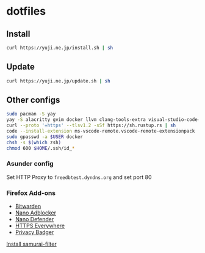 # dotfiles

## Install

``` bash
curl https://yuji.ne.jp/install.sh | sh
```

## Update

``` bash
curl https://yuji.ne.jp/update.sh | sh
```

## Other configs

``` bash
sudo pacman -S yay
yay -S alacritty gvim docker llvm clang-tools-extra visual-studio-code-bin fcitx-mozc fcitx-im kcm-fcitx veracrypt balena-etcher asunder makemkv
curl --proto '=https' --tlsv1.2 -sSf https://sh.rustup.rs | sh
code --install-extension ms-vscode-remote.vscode-remote-extensionpack
sudo gpasswd -a $USER docker
chsh -s $(which zsh)
chmod 600 $HOME/.ssh/id_*
```

### Asunder config

Set HTTP Proxy to `freedbtest.dyndns.org` and set port 80

### Firefox Add-ons

- [Bitwarden](https://addons.mozilla.org/firefox/addon/bitwarden-password-manager/)
- [Nano Adblocker](https://addons.mozilla.org/firefox/addon/nano-adblocker-firefox/)
- [Nano Defender](https://addons.mozilla.org/firefox/addon/nano-defender-firefox/)
- [HTTPS Everywhere](https://addons.mozilla.org/firefox/addon/https-everywhere/)
- [Privacy Badger](https://addons.mozilla.org/firefox/addon/privacy-badger17/)

[Install samurai-filter](https://subscribe.adblockplus.org/?location=https://raw.githubusercontent.com/yujixr/samurai-filter/master/list.txt&title=samurai-filter)
